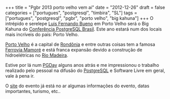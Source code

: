 +++
title = "Pgbr 2013 porto velho vem ai"
date = "2012-12-26"
draft = false
categories = ["portugues", "postgresql", "timbira", "SL"]
tags = ["portugues", "postgresql", "pgbr", "porto velho", "big kahuna"]
+++
O intrépido e serelepe [Luis Fernando Bueno](https://buscatextual.cnpq.br/buscatextual/visualizacv.do?id=C324321) em Porto Velho será o Big Kahuna do [Conferência PostgreSQL Brasil](https://pgbr.postgresql.org.br/). Este ano estará num dos locais mais incríveis do país: Porto Velho.

[Porto Velho](https://en.wikipedia.org/wiki/Porto_Velho) é a capital de [Rondônia](https://en.wikipedia.org/wiki/Rond%C3%B4nia) e entre outras coisas tem a famosa [Ferrovia Mamoré](https://pt.wikipedia.org/wiki/Estrada_de_Ferro_Madeira-Mamor%C3%A9) e está franca expansão devido a construção de hidroelétricas no [Rio Madeira](https://pt.wikipedia.org/wiki/Rio_Madeira).

Estive por lá num [PGDay](https://www.postgresql.org.br/eventos/pgday) alguns anos atrás e me impressionou o trabalho realizado pelo pessoal na difusão do [PostgreSQL](https://www.postgresql.org) e Software Livre em geral, vale à pena ir.

O [site](https://pgbr.postgresql.org.br/2013) do evento já está no ar algumas informações do evento, datas importantes, turismo, etc..
